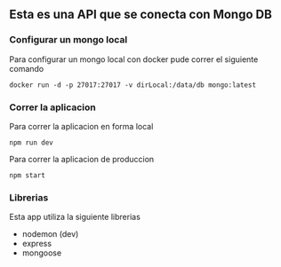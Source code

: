 ## Esta es una API que se conecta con Mongo DB

### Configurar un mongo local
Para configurar un mongo local con docker pude correr el siguiente comando
```
docker run -d -p 27017:27017 -v dirLocal:/data/db mongo:latest
```

### Correr la aplicacion
Para correr la aplicacion en forma local
```
npm run dev
```

Para correr la aplicacion de produccion
```
npm start
```

### Librerias
Esta app utiliza la siguiente librerias

* nodemon (dev)
* express 
* mongoose 
